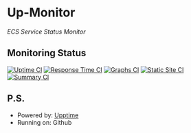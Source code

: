 # Up-Monitor
*ECS Service Status Monitor*

## Monitoring Status
[![Uptime CI](https://github.com/EXStevens/Up-Monitor/workflows/Uptime%20CI/badge.svg)](https://github.com/EXStevens/Up-Monitor/actions?query=workflow%3A%22Uptime+CI%22)
[![Response Time CI](https://github.com/EXStevens/Up-Monitor/workflows/Response%20Time%20CI/badge.svg)](https://github.com/EXStevens/Up-Monitor/actions?query=workflow%3A%22Response+Time+CI%22)
[![Graphs CI](https://github.com/EXStevens/Up-Monitor/workflows/Graphs%20CI/badge.svg)](https://github.com/EXStevens/Up-Monitor/actions?query=workflow%3A%22Graphs+CI%22)
[![Static Site CI](https://github.com/EXStevens/Up-Monitor/workflows/Static%20Site%20CI/badge.svg)](https://github.com/EXStevens/Up-Monitor/actions?query=workflow%3A%22Static+Site+CI%22)
[![Summary CI](https://github.com/EXStevens/Up-Monitor/workflows/Summary%20CI/badge.svg)](https://github.com/EXStevens/Up-Monitor/actions?query=workflow%3A%22Summary+CI%22)

## P.S.
- Powered by: [Upptime](https://github.com/upptime/upptime)
- Running on: Github
